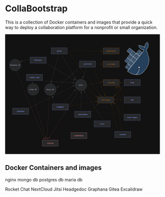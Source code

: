 # CollaBootstrap

This is a collection of Docker containers and images that provide a quick way to deploy a collaboration platform for a nonprofit or small organization.

![layout](res/layout-drawing.jpg)

## Docker Containers and images

nginx
mongo db
postgres db
maria db

Rocket Chat
NextCloud
Jitsi
Headgedoc
Graphana
Gitea
Excalidraw
